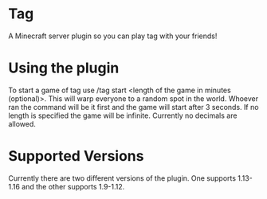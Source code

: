 # Tag
A Minecraft server plugin so you can play tag with your friends!
 

# Using the plugin
To start a game of tag use /tag start <length of the game in minutes (optional)>.
This will warp everyone to a random spot in the world. Whoever ran the command will be it first and the game will start after 3 seconds.
If no length is specified the game will be infinite. Currently no decimals are allowed.

# Supported Versions
Currently there are two different versions of the plugin. One supports 1.13-1.16 and the other supports 1.9-1.12.
